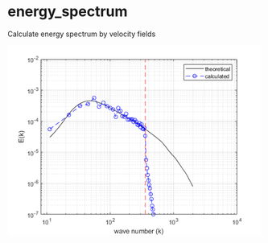 # energy_spectrum

Calculate energy spectrum by velocity fields

![calculated energy spectrum](spectrum_3d.png)
